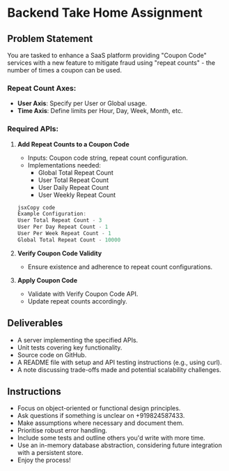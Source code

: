 # Backend Take Home Assignment

## **Problem Statement**

You are tasked to enhance a SaaS platform providing "Coupon Code" services with a new feature to mitigate fraud using "repeat counts" - the number of times a coupon can be used.

### **Repeat Count Axes:**

- **User Axis**: Specify per User or Global usage.
- **Time Axis**: Define limits per Hour, Day, Week, Month, etc.

### **Required APIs:**

1. **Add Repeat Counts to a Coupon Code**
    - Inputs: Coupon code string, repeat count configuration.
    - Implementations needed:
        - Global Total Repeat Count
        - User Total Repeat Count
        - User Daily Repeat Count
        - User Weekly Repeat Count
    
    ```jsx
    jsxCopy code
    Example Configuration:
    User Total Repeat Count - 3
    User Per Day Repeat Count - 1
    User Per Week Repeat Count - 1
    Global Total Repeat Count - 10000
    
    ```
    
2. **Verify Coupon Code Validity**
    - Ensure existence and adherence to repeat count configurations.
3. **Apply Coupon Code**
    - Validate with Verify Coupon Code API.
    - Update repeat counts accordingly.

## **Deliverables**

- A server implementing the specified APIs.
- Unit tests covering key functionality.
- Source code on GitHub.
- A README file with setup and API testing instructions (e.g., using curl).
- A note discussing trade-offs made and potential scalability challenges.

## **Instructions**

- Focus on object-oriented or functional design principles.
- Ask questions if something is unclear on +919824587433.
- Make assumptions where necessary and document them.
- Prioritise robust error handling.
- Include some tests and outline others you'd write with more time.
- Use an in-memory database abstraction, considering future integration with a persistent store.
- Enjoy the process!